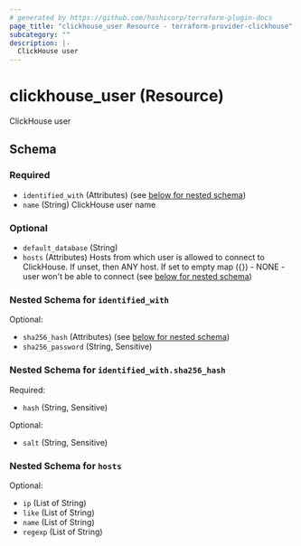 ```yaml
---
# generated by https://github.com/hashicorp/terraform-plugin-docs
page_title: "clickhouse_user Resource - terraform-provider-clickhouse"
subcategory: ""
description: |-
  ClickHouse user
---
```


# clickhouse_user (Resource)

ClickHouse user



<!-- schema generated by tfplugindocs -->
## Schema

### Required

- `identified_with` (Attributes) (see [below for nested schema](#nestedatt--identified_with))
- `name` (String) ClickHouse user name

### Optional

- `default_database` (String)
- `hosts` (Attributes) Hosts from which user is allowed to connect to ClickHouse. If unset, then ANY host. If set to empty map ({}) - NONE - user won't be able to connect (see [below for nested schema](#nestedatt--hosts))

<a id="nestedatt--identified_with"></a>
### Nested Schema for `identified_with`

Optional:

- `sha256_hash` (Attributes) (see [below for nested schema](#nestedatt--identified_with--sha256_hash))
- `sha256_password` (String, Sensitive)

<a id="nestedatt--identified_with--sha256_hash"></a>
### Nested Schema for `identified_with.sha256_hash`

Required:

- `hash` (String, Sensitive)

Optional:

- `salt` (String, Sensitive)



<a id="nestedatt--hosts"></a>
### Nested Schema for `hosts`

Optional:

- `ip` (List of String)
- `like` (List of String)
- `name` (List of String)
- `regexp` (List of String)
